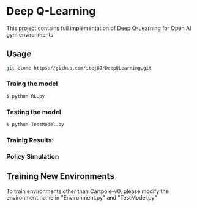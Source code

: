 # Deep Q-Learning

This project contains full implementation of Deep Q-Learning for Open AI gym environments


## Usage

```sh
git clone https://github.com/itej89/DeepQLearning.git
```

### Traing the model
```bash
$ python RL.py
```

### Testing the model
```bash
$ python TestModel.py
```

### Trainig Results:


### Policy Simulation

## Training New Environments
To train environments other than Cartpole-v0, please modify the environment name in "Environment.py" and "TestModel.py"